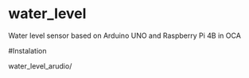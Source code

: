 # water_level
Water level sensor based on Arduino UNO and Raspberry Pi 4B in OCA

#Instalation

water_level_arudio/
